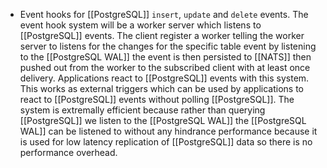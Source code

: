 - Event hooks for [[PostgreSQL]] `insert`, `update` and `delete` events. The event hook system will be a worker server which listens to [[PostgreSQL]] events. The client register a worker telling the worker server to listens for the changes for the specific table event by listening to the [[PostgreSQL WAL]] the event is then persisted to [[NATS]] then pushed out from the worker to the subscribed client with at least once delivery. Applications react to [[PostgreSQL]] events with this system. This works as external triggers which can be used by applications to react to [[PostgreSQL]] events without polling [[PostgreSQL]]. The system is extremally efficient because rather than querying [[PostgreSQL]] we listen to the [[PostgreSQL WAL]] the [[PostgreSQL WAL]] can be listened to without any hindrance performance because it is used for low latency replication of [[PostgreSQL]] data so there is no performance overhead.